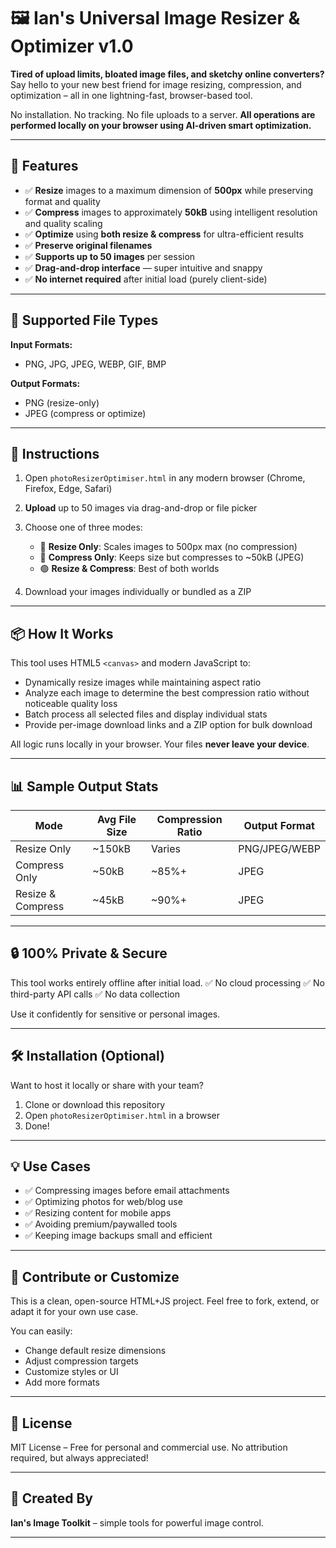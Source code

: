 # 🖼️ Ian's Universal Image Resizer & Optimizer v1.0

**Tired of upload limits, bloated image files, and sketchy online converters?**
Say hello to your new best friend for image resizing, compression, and optimization – all in one lightning-fast, browser-based tool.

No installation. No tracking. No file uploads to a server.
**All operations are performed locally on your browser using AI-driven smart optimization.**

---

## 🚀 Features

* ✅ **Resize** images to a maximum dimension of **500px** while preserving format and quality
* ✅ **Compress** images to approximately **50kB** using intelligent resolution and quality scaling
* ✅ **Optimize** using **both resize & compress** for ultra-efficient results
* ✅ **Preserve original filenames**
* ✅ **Supports up to 50 images** per session
* ✅ **Drag-and-drop interface** — super intuitive and snappy
* ✅ **No internet required** after initial load (purely client-side)

---

## 🧰 Supported File Types

**Input Formats:**

* PNG, JPG, JPEG, WEBP, GIF, BMP

**Output Formats:**

* PNG (resize-only)
* JPEG (compress or optimize)

---

## 📝 Instructions

1. Open `photoResizerOptimiser.html` in any modern browser (Chrome, Firefox, Edge, Safari)
2. **Upload** up to 50 images via drag-and-drop or file picker
3. Choose one of three modes:

   * 🔹 **Resize Only**: Scales images to 500px max (no compression)
   * 🔸 **Compress Only**: Keeps size but compresses to \~50kB (JPEG)
   * 🟢 **Resize & Compress**: Best of both worlds
4. Download your images individually or bundled as a ZIP

---

## 📦 How It Works

This tool uses HTML5 `<canvas>` and modern JavaScript to:

* Dynamically resize images while maintaining aspect ratio
* Analyze each image to determine the best compression ratio without noticeable quality loss
* Batch process all selected files and display individual stats
* Provide per-image download links and a ZIP option for bulk download

All logic runs locally in your browser. Your files **never leave your device**.

---

## 📊 Sample Output Stats

| Mode              | Avg File Size | Compression Ratio | Output Format |
| ----------------- | ------------- | ----------------- | ------------- |
| Resize Only       | \~150kB       | Varies            | PNG/JPEG/WEBP |
| Compress Only     | \~50kB        | \~85%+            | JPEG          |
| Resize & Compress | \~45kB        | \~90%+            | JPEG          |

---

## 🔒 100% Private & Secure

This tool works entirely offline after initial load.
✅ No cloud processing
✅ No third-party API calls
✅ No data collection

Use it confidently for sensitive or personal images.

---

## 🛠️ Installation (Optional)

Want to host it locally or share with your team?

1. Clone or download this repository
2. Open `photoResizerOptimiser.html` in a browser
3. Done!

---

## 💡 Use Cases

* ✅ Compressing images before email attachments
* ✅ Optimizing photos for web/blog use
* ✅ Resizing content for mobile apps
* ✅ Avoiding premium/paywalled tools
* ✅ Keeping image backups small and efficient

---

## 🙌 Contribute or Customize

This is a clean, open-source HTML+JS project.
Feel free to fork, extend, or adapt it for your own use case.

You can easily:

* Change default resize dimensions
* Adjust compression targets
* Customize styles or UI
* Add more formats

---

## 📄 License

MIT License – Free for personal and commercial use.
No attribution required, but always appreciated!

---

## 🧠 Created By

**Ian's Image Toolkit** – simple tools for powerful image control.

---
